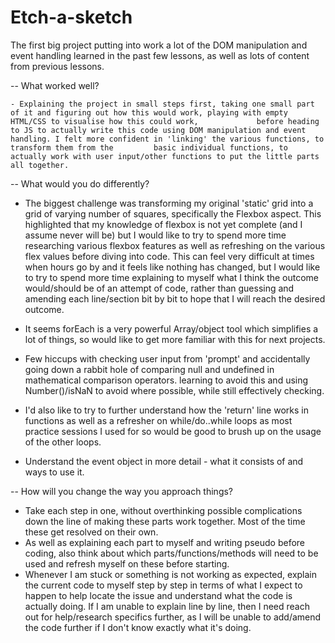 # Etch-a-sketch

The first big project putting into work a lot of the DOM manipulation and event handling learned in the past few lessons, as well as lots of content from previous lessons. 

-- What worked well?

    - Explaining the project in small steps first, taking one small part of it and figuring out how this would work, playing with empty HTML/CSS to visualise how this could work,             before heading to JS to actually write this code using DOM manipulation and event handling. I felt more confident in 'linking' the various functions, to transform them from the         basic individual functions, to actually work with user input/other functions to put the little parts all together.  

-- What would you do differently?

  - The biggest challenge was transforming my original 'static' grid into a grid of varying number of squares, specifically the Flexbox aspect. This highlighted that my knowledge of        flexbox is not yet complete (and I assume never will be) but I would like to try to spend more time researching various flexbox features as well as refreshing on the various flex       values before diving into code.  This can feel very  difficult at times when hours go by and it feels like nothing has changed, but I would like to try to spend more time               explaining to myself what I think the outcome would/should be of an attempt of code, rather than guessing and amending each line/section bit by bit to hope that I will reach     the desired outcome.
    
  - It seems forEach is a very powerful Array/object tool which simplifies a lot of things, so would like to get more familiar with this for next projects.
    
  - Few hiccups with checking user input from 'prompt' and accidentally going down a rabbit hole of comparing null and undefined in mathematical comparison operators. learning to avoid this and using Number()/isNaN to avoid where possible, while still effectively checking.
    
  - I'd also like to try to further understand how the 'return' line works in functions as well as a refresher on while/do..while loops as most practice sessions I used for so would be good to brush up on the usage of the other loops.
    
  - Understand the event object in more detail - what it consists of and ways to use it.
    

-- How will you change the way you approach things? 
  - Take each step in one, without overthinking possible complications down the line of making these parts work together. Most of the time these get resolved on their own.
  - As well as explaining each part to myself and writing pseudo before coding, also think about which parts/functions/methods will need to be used and refresh myself on these before starting.
  - Whenever I am stuck or something is not working as expected, explain the current code to myself step by step in terms of what I expect to happen to help locate the issue and understand what the code is actually doing. If I am unable to explain line by line,  then I need reach out for help/research specifics further, as I will be unable to add/amend the code further if I don't know exactly what it's doing. 

